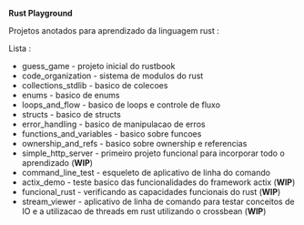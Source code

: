 **Rust Playground**

Projetos anotados para aprendizado da linguagem rust :

Lista :

- guess_game - projeto inicial do rustbook
- code_organization - sistema de modulos do rust
- collections_stdlib - basico de colecoes
- enums - basico de enums
- loops_and_flow - basico de loops e controle de fluxo
- structs - basico de structs
- error_handling - basico de manipulacao de erros
- functions_and_variables - basico sobre funcoes
- ownership_and_refs - basico sobre ownership e referencias
- simple_http_server - primeiro projeto funcional para incorporar todo o aprendizado (**WIP**)
- command_line_test - esqueleto de aplicativo de linha do comando
- actix_demo - teste basico das funcionalidades do framework actix (**WIP**)
- funcional_rust - verificando as capacidades funcionais do rust (**WIP**)
- stream_viewer - aplicativo de linha de comando para testar conceitos de IO e a utilizacao de threads em rust utilizando o crossbean (**WIP**)
